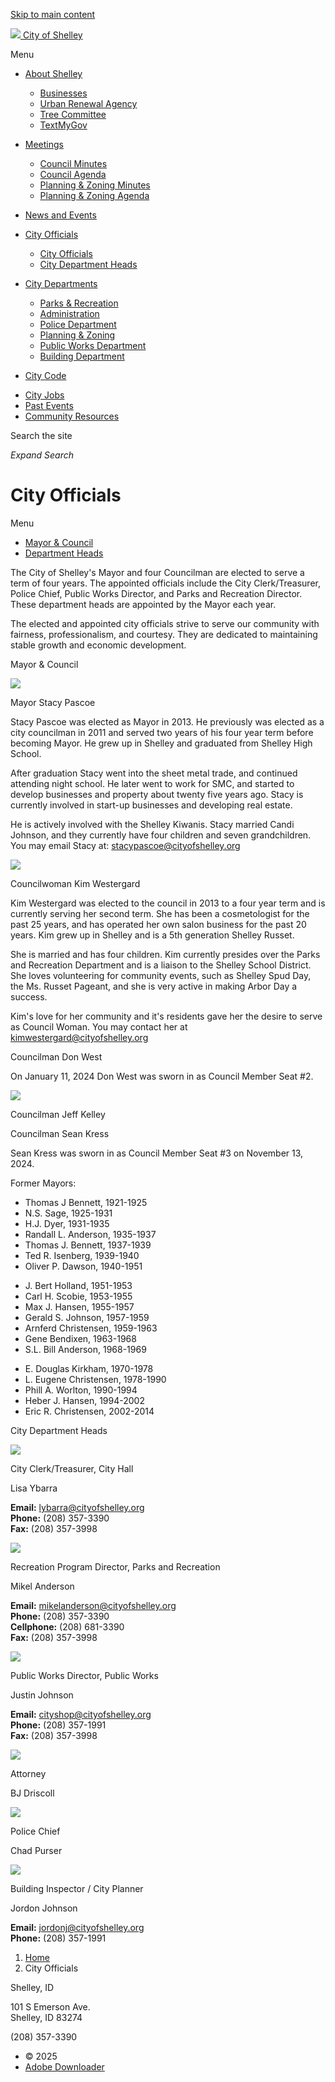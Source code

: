 [Skip to main content](https://ci.shelley.id.us/index.asp?SEC=12520CE3-6FE3-478C-BF13-C237D11FC7C6&Type=B_BASIC%2F)

[![](https://ci.shelley.id.us/media/mktd0jxh/cityofshelley-logo.png) City of Shelley](https://ci.shelley.id.us "City of Shelley")

Menu

- [About Shelley](https://ci.shelley.id.us/about-shelley)
  
  - [Businesses](https://ci.shelley.id.us/businesses)
  - [Urban Renewal Agency](https://ci.shelley.id.us/urban-renewal-agency)
  - [Tree Committee](https://ci.shelley.id.us/tree-committee-information)
  - [TextMyGov](https://ci.shelley.id.us/about-shelley/textmygov)
- [Meetings](https://ci.shelley.id.us/meetings)
  
  - [Council Minutes](https://ci.shelley.id.us/council-notes/)
  - [Council Agenda](https://ci.shelley.id.us/council-notes/)
  - [Planning &amp; Zoning Minutes](https://ci.shelley.id.us/meetings/)
  - [Planning &amp; Zoning Agenda](https://ci.shelley.id.us/meetings/)
- [News and Events](https://ci.shelley.id.us/news-and-events)
- [City Officials](https://ci.shelley.id.us/city-officials)
  
  - [City Officials](https://ci.shelley.id.us/city-officials/)
  - [City Department Heads](https://ci.shelley.id.us/city-officials/)
- [City Departments](https://ci.shelley.id.us/city-departments)
  
  - [Parks &amp; Recreation](https://ci.shelley.id.us/city-departments/parks-and-recreation)
  - [Administration](https://ci.shelley.id.us/city-departments/administration)
  - [Police Department](https://ci.shelley.id.us/city-departments/police-department)
  - [Planning &amp; Zoning](https://ci.shelley.id.us/city-departments/planning-and-zoning)
  - [Public Works Department](https://ci.shelley.id.us/city-departments/public-works-department)
  - [Building Department](https://ci.shelley.id.us/city-departments/building-safety-department)
- [City Code](https://ci.shelley.id.us/city-code)

<!--THE END-->

- [City Jobs](https://ci.shelley.id.us/city-jobs)
- [Past Events](https://ci.shelley.id.us/spud-day)
- [Community Resources](https://ci.shelley.id.us/community-resources)

Search the site

*Expand Search*

# City Officials

Menu

- [Mayor &amp; Council](https://ci.shelley.id.us/index.asp?SEC=12520CE3-6FE3-478C-BF13-C237D11FC7C6&Type=B_BASIC%2F)
- [Department Heads](https://ci.shelley.id.us/index.asp?SEC=12520CE3-6FE3-478C-BF13-C237D11FC7C6&Type=B_BASIC%2F)

The City of Shelley's Mayor and four Councilman are elected to serve a term of four years. The appointed officials include the City Clerk/Treasurer, Police Chief, Public Works Director, and Parks and Recreation Director. These department heads are appointed by the Mayor each year.

The elected and appointed city officials strive to serve our community with fairness, professionalism, and courtesy. They are dedicated to maintaining stable growth and economic development.

Mayor &amp; Council

![](https://ci.shelley.id.us/media/4a3h2gmz/stacy.jpg?anchor=center&mode=crop&width=106&height=160&rnd=133184429216800000)

Mayor Stacy Pascoe

Stacy Pascoe was elected as Mayor in 2013. He previously was elected as a city councilman in 2011 and served two years of his four year term before becoming Mayor. He grew up in Shelley and graduated from Shelley High School.

After graduation Stacy went into the sheet metal trade, and continued attending night school. He later went to work for SMC, and started to develop businesses and property about twenty five years ago. Stacy is currently involved in start-up businesses and developing real estate.

He is actively involved with the Shelley Kiwanis. Stacy married Candi Johnson, and they currently have four children and seven grandchildren. You may email Stacy at: [stacypascoe@cityofshelley.org](https:stacypascoe@cityofshelley.org)

![](https://ci.shelley.id.us/media/cvrpoglo/kim.jpg?anchor=center&mode=crop&width=106&height=160&rnd=133195682986200000)

Councilwoman Kim Westergard

Kim Westergard was elected to the council in 2013 to a four year term and is currently serving her second term. She has been a cosmetologist for the past 25 years, and has operated her own salon business for the past 20 years. Kim grew up in Shelley and is a 5th generation Shelley Russet.

She is married and has four children. Kim currently presides over the Parks and Recreation Department and is a liaison to the Shelley School District. She loves volunteering for community events, such as Shelley Spud Day, the Ms. Russet Pageant, and she is very active in making Arbor Day a success.

Kim's love for her community and it's residents gave her the desire to serve as Council Woman. You may contact her at [kimwestergard@cityofshelley.org](https:%20kimwestergard@cityofshelley.org)

Councilman Don West

On January 11, 2024 Don West was sworn in as Council Member Seat #2.

![](https://ci.shelley.id.us/media/khronlyy/jeff.jpg?anchor=center&mode=crop&width=106&height=160&rnd=133195682981030000)

Councilman Jeff Kelley

Councilman Sean Kress

Sean Kress was sworn in as Council Member Seat #3 on November 13, 2024.

Former Mayors:

- Thomas J Bennett, 1921-1925
- N.S. Sage, 1925-1931
- H.J. Dyer, 1931-1935
- Randall L. Anderson, 1935-1937
- Thomas J. Bennett, 1937-1939
- Ted R. Isenberg, 1939-1940
- Oliver P. Dawson, 1940-1951

<!--THE END-->

- J. Bert Holland, 1951-1953
- Carl H. Scobie, 1953-1955
- Max J. Hansen, 1955-1957
- Gerald S. Johnson, 1957-1959
- Arnferd Christensen, 1959-1963
- Gene Bendixen, 1963-1968
- S.L. Bill Anderson, 1968-1969

<!--THE END-->

- E. Douglas Kirkham, 1970-1978
- L. Eugene Christensen, 1978-1990
- Phill A. Worlton, 1990-1994
- Heber J. Hansen, 1994-2002
- Eric R. Christensen, 2002-2014

City Department Heads

![](https://ci.shelley.id.us/media/qt3a5tyw/img_9622.jpeg?anchor=center&mode=crop&width=106&height=160&rnd=133830644639670000)

City Clerk/Treasurer, City Hall

Lisa Ybarra

**Email:** [lybarra@cityofshelley.org](https:lybarra@cityofshelley.org)  
**Phone:** (208) 357-3390  
**Fax:** (208) 357-3998

![](https://ci.shelley.id.us/media/odhhcfyx/mikel.jpg?anchor=center&mode=crop&width=106&height=160&rnd=133184441592830000)

Recreation Program Director, Parks and Recreation

Mikel Anderson

**Email:** mikelanderson@cityofshelley.org  
**Phone:** (208) 357-3390  
**Cellphone:** (208) 681-3390  
**Fax:** (208) 357-3998

![](https://ci.shelley.id.us/media/4d5bzjr0/justin.jpg?anchor=center&mode=crop&width=106&height=160&rnd=133184441586900000)

Public Works Director, Public Works

Justin Johnson

**Email:** [cityshop@cityofshelley.org](https:cityshop@cityofshelley.org)  
**Phone:** (208) 357-1991  
**Fax:** (208) 357-3998

![](https://ci.shelley.id.us/media/rv0hj1y5/bj.jpg?anchor=center&mode=crop&width=106&height=160&rnd=133184441577070000)

Attorney

BJ Driscoll

![](https://ci.shelley.id.us/media/pisjnv0k/chad.jpg?anchor=center&mode=crop&width=106&height=160&rnd=133195682972130000)

Police Chief

Chad Purser

![](https://ci.shelley.id.us/media/ur5lz35v/jordon.jpeg?crop=0.094464554080433166%2C0%2C0.083437556545476341%2C0&cropmode=percentage&width=106&height=160&rnd=133870206115270000)

Building Inspector / City Planner

Jordon Johnson

**Email:** [jordonj@cityofshelley.org](https:lybarra@cityofshelley.org)  
**Phone:** (208) 357-1991

1. [Home](https://ci.shelley.id.us)
2. City Officials

Shelley, ID

101 S Emerson Ave.  
Shelley, ID 83274

(208) 357-3390

- © 2025
- [Adobe Downloader](https://www.adobe.com/products/acrobat/readstep2.html "Link will open in a new window/tab")